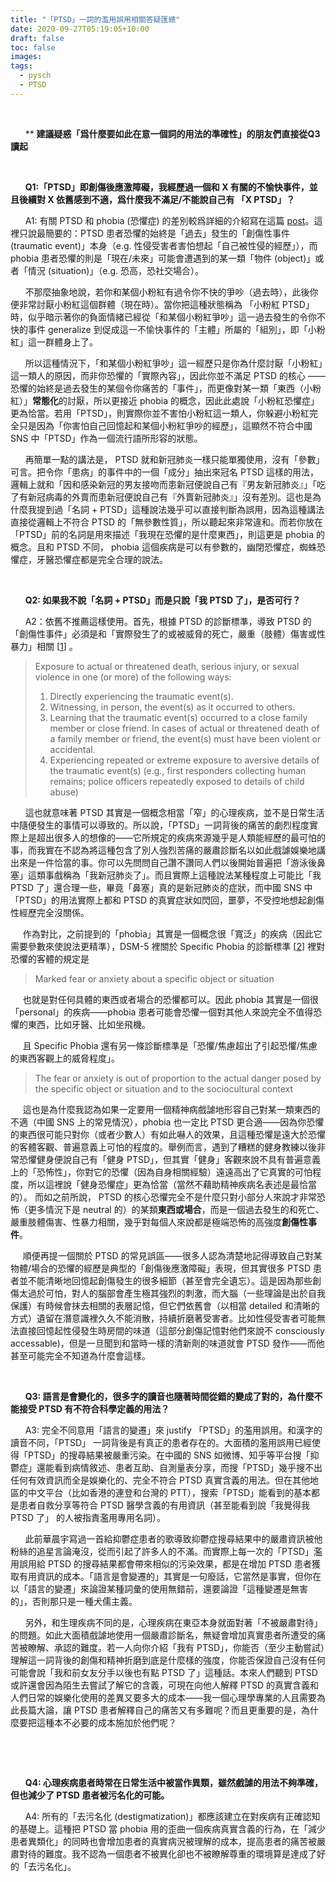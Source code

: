 ```yaml
---
title: "「PTSD」一詞的濫用誤用相關答疑匯總"
date: 2020-09-27T05:19:05+10:00
draft: false
toc: false
images:
tags:
  - pysch
  - PTSD
---
```


  

&nbsp; &nbsp;  <br>

&nbsp; &nbsp; &nbsp; ** **建議疑惑「爲什麼要如此在意一個詞的用法的準確性」的朋友們直接從Q3讀起**

  

&nbsp; &nbsp;  <br>

&nbsp; &nbsp; &nbsp; **Q1:「PTSD」即創傷後應激障礙，我經歷過一個和 X 有關的不愉快事件，並且後續對 X 依舊感到不適，爲什麼我不滿足/不能說自己有 「X PTSD」？**

&nbsp; &nbsp; &nbsp; A1: 有關 PTSD 和 phobia (恐懼症) 的差別較爲詳細的介紹寫在這篇 [post]( https://unlicensed.astro.clinic/posts/ptsd1.0/)。這裡只說最簡要的：PTSD 患者恐懼的始終是「過去」發生的「創傷性事件 (traumatic event)」本身（e.g. 性侵受害者害怕想起「自己被性侵的經歷」），而 phobia 患者恐懼的則是「現在/未來」可能會遭遇到的某一類「物件 (object)」或者「情況 (situation)」（e.g. 恐高，恐社交場合）。

&nbsp; &nbsp; &nbsp; 不那麼抽象地說，若你和某個小粉紅有過令你不快的爭吵（過去時），此後你便非常討厭小粉紅這個群體（現在時）。當你把這種狀態稱為 「小粉紅 PTSD」時，似乎暗示著你的負面情緒已經從「和某個小粉紅爭吵」這一過去發生的令你不快的事件 generalize 到促成這一不愉快事件的「主體」所屬的「組別」，即「小粉紅」這一群體身上了。

&nbsp; &nbsp; &nbsp; 所以這種情況下，「和某個小粉紅爭吵」這一經歷只是你為什麼討厭「小粉紅」這一類人的原因，而非你恐懼的「實際內容」，因此你並不滿足 PTSD 的核心 —— 恐懼的始終是過去發生的某個令你痛苦的「事件」，而更像對某一類「東西（小粉紅）」**常態化**的討厭，所以更接近 phobia 的概念，因此此處說「小粉紅恐懼症」更為恰當。若用「PTSD」，則實際你並不害怕小粉紅這一類人，你躲避小粉紅完全只是因為「你害怕自己回憶起和某個小粉紅爭吵的經歷」，這顯然不符合中國 SNS 中「PTSD」作為一個流行語所形容的狀態。

&nbsp; &nbsp; &nbsp; 再簡單一點的講法是， PTSD 就和新冠肺炎一樣只能單獨使用，沒有「參數」可言。把令你「患病」的事件中的一個「成分」抽出來冠名 PTSD 這樣的用法，邏輯上就和「因和感染新冠的男友接吻而患新冠便說自己有『男友新冠肺炎』」「吃了有新冠病毒的外賣而患新冠便說自己有『外賣新冠肺炎』」沒有差別。這也是為什麼我提到過「名詞 + PTSD」這種說法幾乎可以直接判斷為誤用，因為這種講法直接從邏輯上不符合 PTSD 的「無參數性質」，所以聽起來非常違和。而若你放在「PTSD」前的名詞是用來描述「我現在恐懼的是什麼東西」，則這更是 phobia 的概念。且和 PTSD 不同， phobia 這個疾病是可以有參數的，幽閉恐懼症，蜘蛛恐懼症，牙醫恐懼症都是完全合理的說法。

  

&nbsp; &nbsp;  <br>

&nbsp; &nbsp; &nbsp; **Q2: 如果我不說「名詞 + PTSD」而是只說「我 PTSD 了」，是否可行？**

&nbsp; &nbsp; &nbsp; A2：依舊不推薦這樣使用。首先，根據 PTSD 的診斷標準，導致 PTSD 的「創傷性事件」必須是和「實際發生了的或被威脅的死亡，嚴重（肢體）傷害或性暴力」相關 [[1](https://www.ncbi.nlm.nih.gov/books/NBK207191/box/part1_ch3.box16/)] 。

> Exposure to actual or threatened death, serious injury, or sexual violence in one (or more) of the following ways:
>
> 1. Directly experiencing the traumatic event(s).
> 2. Witnessing, in person, the event(s) as it occurred to others.
> 3. Learning that the traumatic event(s) occurred to a close family member or close friend. In cases of actual or threatened death of a family member or friend, the event(s) must have been violent or accidental.
> 4. Experiencing repeated or extreme exposure to aversive details of the traumatic event(s) (e.g., first responders collecting human remains; police officers repeatedly exposed to details of child abuse)

&nbsp; &nbsp; &nbsp; 這也就意味著 PTSD 其實是一個概念相當「窄」的心理疾病，並不是日常生活中隨便發生的事情可以導致的。所以說，「PTSD」一詞背後的痛苦的劇烈程度實際上是超出很多人的想像的——它所規定的疾病來源幾乎是人類能經歷的最可怕的事，而我實在不認為將這種包含了別人強烈苦痛的嚴肅診斷名以如此戲謔娛樂地講出來是一件恰當的事。你可以先問問自己讚不讚同人們以後開始普遍把「游泳後鼻塞」這類事戲稱為「我新冠肺炎了」。而且實際上這種說法某種程度上可能比「我 PTSD 了」還合理一些，畢竟「鼻塞」真的是新冠肺炎的症狀，而中國 SNS 中「PTSD」的用法實際上都和 PTSD 的真實症狀如閃回，噩夢，不受控地想起創傷性經歷完全沒關係。

&nbsp; &nbsp; &nbsp;作為對比，之前提到的「phobia」其實是一個概念很「寬泛」的疾病（因此它需要參數來使說法更精準），DSM-5 裡關於 Specific Phobia 的診斷標準 [[2](https://www.ncbi.nlm.nih.gov/books/NBK519704/table/ch3.t11/)] 裡對恐懼的客體的規定是

>  Marked fear or anxiety about a specific object or situation 

&nbsp; &nbsp; &nbsp;也就是對任何具體的東西或者場合的恐懼都可以。因此 phobia 其實是一個很「personal」的疾病——phobia 患者可能會恐懼一個對其他人來說完全不值得恐懼的東西，比如牙醫、比如坐飛機。

&nbsp; &nbsp; &nbsp;且 Specific Phobia 還有另一條診斷標準是「恐懼/焦慮超出了引起恐懼/焦慮的東西客觀上的威脅程度」。

> The fear or anxiety is out of proportion to the actual danger posed by the specific object or situation and to the sociocultural context

&nbsp; &nbsp; &nbsp;這也是為什麼我認為如果一定要用一個精神病戲謔地形容自己對某一類東西的不適（中國 SNS 上的常見情況），phobia 也一定比 PTSD 更合適——因為你恐懼的東西很可能只對你（或者少數人）有如此嚇人的效果，且這種恐懼是遠大於恐懼的客體客觀、普遍意義上可怕的程度的。舉例而言，遇到了糟糕的健身教練以後非常恐懼健身便說自己有「健身 PTSD」，但其實「健身」客觀來說不具有普遍意義上的「恐怖性」，你對它的恐懼（因為自身相關經驗）遠遠高出了它真實的可怕程度，所以這裡說「健身恐懼症」更為恰當（當然不藉助精神疾病名表述是最恰當的）。 而如之前所說， PTSD 的核心恐懼完全不是什麼只對小部分人來說才非常恐怖（更多情況下是 neutral 的）的某類**東西或場合**，而是一個過去發生的和死亡、嚴重肢體傷害、性暴力相關，幾乎對每個人來說都是極端恐怖的高強度**創傷性事件**。

&nbsp; &nbsp; &nbsp;順便再提一個關於 PTSD 的常見誤區——很多人認為清楚地記得導致自己對某物體/場合的恐懼的經歷是典型的「創傷後應激障礙」表現，但其實很多 PTSD 患者並不能清晰地回憶起創傷發生的很多細節（甚至會完全遺忘）。這是因為那些創傷太過於可怕，對人的腦部會產生極其強烈的刺激，而大腦（一些理論是出於自我保護）有時候會抹去相關的表層記憶，但它們依舊會（以相當 detailed 和清晰的方式）遺留在潛意識裡久久不能消散，持續折磨著受害者。比如性侵受害者可能無法直接回憶起性侵發生時房間的味道（這部分創傷記憶對他們來說不 consciously accessable)，但是一旦聞到和當時一樣的清新劑的味道就會 PTSD 發作——而他甚至可能完全不知道為什麼會這樣。

&nbsp;  <br>

&nbsp; &nbsp; &nbsp; **Q3: 語言是會變化的，很多字的讀音也隨著時間從錯的變成了對的，為什麼不能接受 PTSD 有不符合科學定義的用法？**

&nbsp; &nbsp; &nbsp; A3: 完全不同意用「語言的變遷」來 justify 「PTSD」的濫用誤用。和漢字的讀音不同，「PTSD」 一詞背後是有真正的患者存在的。大面積的濫用誤用已經使得「PTSD」的搜尋結果被嚴重污染。在中國的 SNS 如微博、知乎等平台搜「抑鬱症」還能看到病情敘述、患者互助、自測量表分享，而搜「PTSD」幾乎搜不出任何有效資訊而全是娛樂化的、完全不符合 PTSD 真實含義的用法。但在其他地區的中文平台（比如香港的連登和台灣的 PTT），搜索「PTSD」能看到的基本都是患者自救分享等符合 PTSD 醫學含義的有用資訊（甚至能看到說「我覺得我 PTSD 了」 的人被指責濫用專用名詞）。

&nbsp; &nbsp; &nbsp; 此前華晨宇寫過一首給抑鬱症患者的歌導致抑鬱症搜尋結果中的嚴肅資訊被他粉絲的追星言論淹沒，從而引起了許多人的不滿。而實際上每一次的「PTSD」濫用誤用給 PTSD 的搜尋結果都會帶來相似的污染效果，都是在增加 PTSD 患者獲取有用資訊的成本。「語言是會變遷的」其實是一句廢話，它當然是事實，但你在以「語言的變遷」來論證某種詞彙的使用無錯前，還要論證「這種變遷是無害的」，否則那只是一種犬儒主義。

&nbsp; &nbsp; &nbsp; 另外，和生理疾病不同的是，心理疾病在東亞本身就面對著「不被嚴肅對待」的問題。如此大面積戲謔地使用一個嚴肅診斷名，無疑會增加真實患者所遭受的痛苦被瞭解、承認的難度。若一人向你介紹「我有 PTSD」，你能否（至少主動嘗試）理解這一詞背後的創傷和精神折磨到底是什麼樣的強度，你能否保證自己沒有任何可能會說「我和前女友分手以後也有點 PTSD 了」這種話。本來人們聽到 PTSD 或許還會因為陌生去嘗試了解它的含義，可現在向他人解釋 PTSD 的真實含義和人們日常的娛樂化使用的差異又要多大的成本——我一個心理學專業的人且需要為此長篇大論，讓 PTSD 患者解釋自己的痛苦又有多難呢？而且更重要的是，為什麼要把這種本不必要的成本施加於他們呢？

&nbsp;  <br>

&nbsp; &nbsp; 

&nbsp; &nbsp; &nbsp; **Q4: 心理疾病患者時常在日常生活中被當作異類，雖然戲謔的用法不夠準確，但也減少了 PTSD 患者被污名化的可能。**

&nbsp; &nbsp; &nbsp; A4: 所有的「去污名化 (destigmatization)」都應該建立在對疾病有正確認知的基礎上。這種把 PTSD 當 phobia 用的歪曲一個疾病真實含義的行為，在「減少患者異類化」的同時也會增加患者的真實病況被理解的成本，提高患者的痛苦被嚴肅對待的難度。我不認為一個患者不被異化卻也不被瞭解尊重的環境算是達成了好的「去污名化」。
